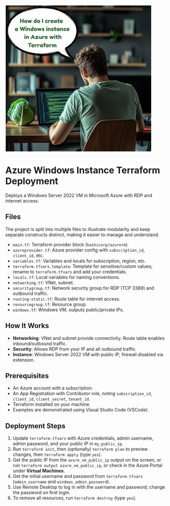![azure-base](https://github.com/2plus2cabbage/2plus2cabbage/blob/main/images/azure-base.png)

# Azure Windows Instance Terraform Deployment

Deploys a Windows Server 2022 VM in Microsoft Azure with RDP and internet access.

## Files
The project is split into multiple files to illustrate modularity and keep separate constructs distinct, making it easier to manage and understand.
- `main.tf`: Terraform provider block (`hashicorp/azurerm`).
- `azureprovider.tf`: Azure provider config with `subscription_id`, `client_id`, etc.
- `variables.tf`: Variables and locals for subscription, region, etc.
- `terraform.tfvars.template`: Template for sensitive/custom values; rename to `terraform.tfvars` and add your credentials.
- `locals.tf`: Local variables for naming conventions.
- `networking.tf`: VNet, subnet.
- `securitygroup.tf`: Network security group for RDP (TCP 3389) and outbound traffic.
- `routing-static.tf`: Route table for internet access.
- `resourcegroup.tf`: Resource group.
- `windows.tf`: Windows VM, outputs public/private IPs.

## How It Works
- **Networking**: VNet and subnet provide connectivity. Route table enables inbound/outbound traffic.
- **Security**: Allows RDP from your IP and all outbound traffic.
- **Instance**: Windows Server 2022 VM with public IP, firewall disabled via extension.

## Prerequisites
- An Azure account with a subscription.
- An App Registration with Contributor role, noting `subscription_id`, `client_id`, `client_secret`, `tenant_id`.
- Terraform installed on your machine.
- Examples are demonstrated using Visual Studio Code (VSCode).

## Deployment Steps
1. Update `terraform.tfvars` with Azure credentials, admin username, admin password, and your public IP in `my_public_ip`.
2. Run `terraform init`, then (optionally) `terraform plan` to preview changes, then `terraform apply` (type `yes`).
3. Get the public IP from the `azure_vm_public_ip` output on the screen, or run `terraform output azure_vm_public_ip`, or check in the Azure Portal under **Virtual Machines**.
4. Get the initial username and password from `terraform.tfvars` (`admin_username` and `windows_admin_password`).
5. Use Remote Desktop to log in with the username and password; change the password on first login.
6. To remove all resources, run `terraform destroy` (type `yes`).